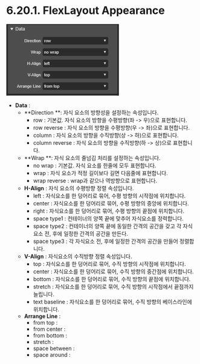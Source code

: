 # 6.20.1. FlexLayout Appearance

![](../../.gitbook/assets/flexlayout-ex-001.png)

* **Data** :
  * **Direction **: 자식 요소의 방향성을 설정하는 속성입니다.
    * row : 기본값. 자식 요소의 방향을 수평방향\(좌 -&gt; 우\)으로 표현합니다.
    * row reverse : 자식 요소의 방향을 수평방향\(우 -&gt; 좌\)으로 표현합니다.
    * column : 자식 요소의 방향을 수직방향\(상 -&gt; 하\)으로 표현합니다.
    * column reverse : 자식 요소의 방향을 수직방향\(하 -&gt; 상\)으로 표현합니다.
  * **Wrap **: 자식 요소의 줄넘김 처리를 설정하는 속성입니다.
    * no wrap :  기본값. 자식 요소를 한줄에 모두 표현합니다.
    * wrap : 자식 요소가 적정 길이보다 길면 다음줄에 표현합니다.
    * wrap reverse : wrap과 같으나 역방향으로 표현합니다.
  * **H-Align** : 자식 요소의 수평방향 정렬 속성입니다.
    * left :  자식요소를 한 덩어리로 묶어, 수평 방향의 시작점에 위치합니다.
    * center : 자식요소를 한 덩어리로 묶어, 수평 방향의 중앙에 위치합니다.
    * right : 자식요소를 한 덩어리로 묶어, 수평 방향의 끝점에 위치합니다.
    * space type1 : 컨테이너의 양쪽 끝에 맞추어 자식요소를 정력합니다.
    * space type2 :  컨테이너의 양쪽 끝에 동일한 간격의 공간을 갖고 각 자식요소 전, 후에 일정한 간격의 공간을 만든다. 
    * space type3 : 각 자식요소 전, 후에 일정한 간격의 공간을 만들어 정렬합니다.
  * **V-Align** : 자식요소의 수직방향 정렬 속성입니다.
    * top : 자식요소를 한 덩어리로 묶어, 수직 방향의 시작점에 위치합니다.
    * center : 자식요소를 한 덩어리로 묶어, 수직 방향의 중간점에 위치합니다.
    * bottom : 자식요소를 한 덩어리로 묶어, 수직 방향의 끝점에 위치합니다.
    * stretch : 자식요소를 한 덩어리로 묶어, 수직 방향의 시작점에서 끝점까지 늘립니다.
    * text baseline :  자식요소를 한 덩어리로 묶어, 수직 방향의 베이스라인에 위치합니다. 
  * **Arrange Line** :
    * from top :
    * from center :
    * from bottom :
    * stretch :
    * space between :
    * space around :


